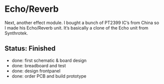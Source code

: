 # Echo/Reverb

Next, another effect module. I bought a bunch of PT2399 IC’s from China so I made his Echo/Reverb unit. It’s basically a clone of the Echo unit from Synthrotek.

## Status: Finished

- done: first schematic & board design
- done: breadboard and test
- done: design frontpanel
- done: order PCB and build prototype